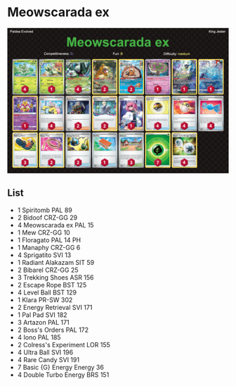 # Meowscarada ex

![decklist](../../!Images/Standard/5BST-PAL/Meowscarada%20ex.PNG)

## List
* 1 Spiritomb PAL 89
* 2 Bidoof CRZ-GG 29
* 4 Meowscarada ex PAL 15
* 1 Mew CRZ-GG 10
* 1 Floragato PAL 14 PH
* 1 Manaphy CRZ-GG 6
* 4 Sprigatito SVI 13
* 1 Radiant Alakazam SIT 59
* 2 Bibarel CRZ-GG 25
* 3 Trekking Shoes ASR 156
* 2 Escape Rope BST 125
* 4 Level Ball BST 129
* 1 Klara PR-SW 302
* 2 Energy Retrieval SVI 171
* 1 Pal Pad SVI 182
* 3 Artazon PAL 171
* 2 Boss's Orders PAL 172
* 4 Iono PAL 185
* 2 Colress's Experiment LOR 155
* 4 Ultra Ball SVI 196
* 4 Rare Candy SVI 191
* 7 Basic {G} Energy Energy 36
* 4 Double Turbo Energy BRS 151
